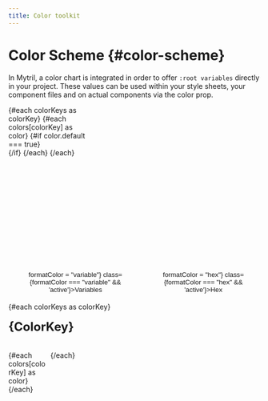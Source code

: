 ```yaml
---
title: Color toolkit
---
```


<script lang="ts">
    import Color from "./modules/color.svelte";
    import ColorSummary from "./modules/color-summary.svelte";
    import { colors } from "mytril/api";

    let formatColor = "variable"
    const colorKeys = Object.keys(colors);
</script>

# Color Scheme {#color-scheme}

In Mytril, a color chart is integrated in order to offer `:root variables` directly in your project. These values ​​can be used within your style sheets, your component files and on actual components via the color prop.

<ul>
    {#each colorKeys as colorKey}
        {#each colors[colorKey] as color}
            {#if color.default === true}
                <li>
                    <ColorSummary name={colorKey} color={color}/>
                </li>
            {/if}
        {/each}
    {/each}
</ul>

<div class="select-format">
    <button on:click={() => formatColor = "variable"} class={formatColor === "variable" && 'active'}>Variables</button>
    <button on:click={() => formatColor = "hex"} class={formatColor === "hex" && 'active'}>Hex</button>
</div>

{#each colorKeys as colorKey}

<h3 id={colorKey}>{colorKey}</h3>
<section class="wrapper-colors">
{#each colors[colorKey] as color}
<Color color={color} format={formatColor}/>
{/each}
</section>
{/each}

<style lang="postcss">

ul {
    height: 300px;
    column-count: 3;
    column-gap: 4px;
    column-fill: auto;

    list-style: none;
    margin-bottom: 26px;
    margin-top: 0;
    padding: 0;
    border-bottom: 1px solid var(--c-divider);

    & li {
        list-style: none;
        margin-top: 0;
        margin-bottom: 0;

        &:before {
            display: none;
        }
    }

    & > li+li {
        margin-top: 0.25em;
    }
}

    .select-format {
        display: flex;
        width: 100%;
        margin-top: 0.5rem;

        button {
            border: 1px solid var(--c-text-1);
            color: var(--c-text-1);
            border-radius: 1rem;
            padding: 0.25rem 1rem;
            background-color: transparent;
            cursor: pointer;

            &.active {
                border: 1px solid var(--c-brand);
                background-color: var(--c-brand);
            }

            &:first-child {
                margin-left: auto;
            }
            &:last-child {
                margin-left: 0.5rem;
            }
        }
    }

    h3 {
        text-transform: capitalize;
        font-weight: 700;
        line-height: 1.5;
        margin-bottom: 5vw;
        padding: 2vw 0;
        font-size: 20px;

         @media (min-width: 544px) {
            padding: 0;
            margin: 0 0 30px;
            font-size: 24px;
         }
    }

    .wrapper-colors {
        display: grid;
        grid-template-rows: 1fr;
        gap: 0.5rem;

       @media (min-width: 544px) {
            grid-template-columns: repeat(5, calc(100% / 5 - 0.5rem));
       }

        @media (min-width: 748px) {
            grid-template-columns: repeat(6, calc((100% / 6 - 0.5rem)));
       }
    }
</style>
